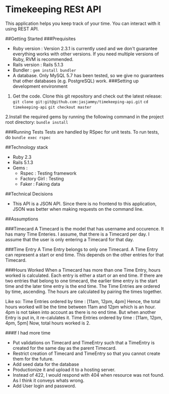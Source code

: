 # Timekeeping RESt API

This application helps you keep track of your time. You can interact with it using REST API.

##Getting Started
###Prequisites

* Ruby version  : 
Version 2.3.1 is currently used and we don't guarantee everything works with other versions. If you need multiple versions of Ruby, RVM is recommended.
* Rails version : Rails 5.1.3
* Bundler : ````gem install bundler````
* A database. Only MySQL 5.7 has been tested, so we give no guarantees that other databases (e.g. PostgreSQL) work. 
###Setting up development environment
1. Get the code. Clone this git repository and check out the latest release:
```git clone git:git@github.com:jasjammy/timekeeping-api.git```
```cd timekeeping-api```
```git checkout master ``` 
   
2.Install the required gems by running the following command in the project root directory:
``bundle install``

###Running Tests
Tests are handled by RSpec for unit tests.
To run tests, do 
``bundle exec rspec``

##Technology stack
* Ruby 2.3
* Rails 5.1.3
* Gems :
    * Rspec : Testing framework
    * Factory Girl : Testing
    * Faker : Faking data
    
    
##Technical Decisions
* This API is a JSON API. Since there is no frontend to this application, JSON was better when making requests on the command line.

##Assumptions

###Timecard 
A Timecard is the model that has username and occurence. It has many Time Enteries.
I assume, that there is a Timecard per day. I assume that the user is only entering a Timecard for that day. 

###Time Entry
A Time Entry belongs to only one Timecard. A Time Entry can represent a start or end time. This depends on the other entries for that Timecard.
  
###Hours Worked
When a Timecard has more than one Time Entry, hours worked is calculated.
Each entry is either a start or an end time. If there are two entries that belong to one timecard, the earlier time entry is the start time and the later time entry is the end time.
The Time Entries are ordered by time, ascending. The hours are calculated by pairing the times together.

Like so:
Time Entries ordered by time : [11am, 12pm, 4pm]
Hence, the total hours worked will be the time between 11am and 12pm which is an hour. 
4pm is not taken into account as there is no end time. But when another Entry is put in, it re-calulates it.
Time Entries ordered by time : [11am, 12pm, 4pm, 5pm]
Now, total hours worked is 2.

###If I had more time
* Put validations on Timecard and TimeEntry such that a TimeEntry is created for the same day as the parent Timecard.
* Restrict creation of Timecard and TimeEntry so that you cannot create them for the future. 
* Add seed data for the database
* Productionize it and upload it to a hosting server. 
* Instead of 422, I would respond with 404 when resource was not found. As I think it conveys whats wrong.
* Add User login and password. 



